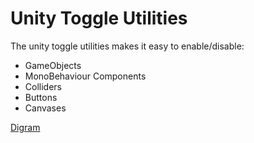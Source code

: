 # Unity Toggle Utilities
The unity toggle utilities makes it easy to enable/disable:
* GameObjects
* MonoBehaviour Components
* Colliders
* Buttons
* Canvases

[Digram](https://viewer.diagrams.net/?highlight=0000ff&edit=_blank&layers=1&nav=1&title=GenericToggleDiagram#R7V1Zd5s4FP41PmfmIT3sth%2BNszSdZCZtkjYzb7JRbBqMXJATO79%2BJBA2IMUsh8W1yUNiXUCAvu8uuleKe%2Bp4sb7ywHJ%2Biyzo9BTJWvfU856iyIOhQf5QyYZJJJlJZp5tMdlOcG%2B%2Fw%2BhEJl3ZFvQTJ2KEHGwvk8Ipcl04xQkZ8Dz0ljztGTnJuy7BDHKC%2BylweOkP28JzJjUkaXfgM7Rn8%2BjWSnRkAaKzmcCfAwu9xUTqRU8dewjh8NNiPYYOHb5oYH5cb344Ny%2FG1Zev%2Fi%2FwaP718Pf3s7CzyyKXbN%2FBgy4u3fX7y%2FPl5%2B%2Faz6fl3eXXN%2BlqNPlyxi6RXoGzYgPWUwyH3MS8RS4y4Ry82mjlEeGMCsnfnqISbFXTBD58QLOZA8GEDHY4QngTjbv%2FZi8c4JKW%2BYxcfM%2BOyKQNHHvmks9T8jbQI4JX6GGbQDZiBzBaEul0bjvWDdigFX1nH4PpS9Qy58iz30m3wGF9ksMeZuzTpMQZ9%2FRKIqZSD%2FrknLtoIOWt6Ab4mJ0zRY4Dlr492T7wAngz2zURxmgRdYRWrgUt1toyI2hgD71sySYHo5YLPgYzHQ24jrGXwXkF0QJib0NOYUf7shpewpSzz9B8SxA9lM1jHB8wGWC6Ndv2vL3ZN6KLwJ1RYKO7KaqUuJus5bydYiRvBxwCuwswNOkg%2BnHSkg%2BxF92JAioXoLUmoHWKoI4dkHOOFzsOpYGLmOrAZyzg6cK2LNqd6S%2FB1HZnD5S352fyTnITXHiu7iTf2LioAYkwwCDkGWWOAybQuUO%2BjW1E%2B%2FfCc80lsl0cDJ5u9vTzQOLhMXLJEwM74BQk%2FH2DPhayba%2FmZ7ON4Z0X7sHH5ErAXBRTXYApeVkpNEJ%2F2P6FS8eSdDEi0glxMn9yoJNXxdm4hvYnCaHGQ0hFiFz77AS6PydsgK4A1iR8JhmysfRJp0AqY9KWd%2B32sB2UU%2BXKwDU4cMfEDJPQwQvhJQNCtNNxiL%2FI6WmkBjwNGY7T8DS6mvQ0W1%2BQRRhZ3WMOPvY1csrXqIPD9TV9jrr3eGVRABTp79ViIqDsiZghIzfNNkn0WjNDAw7LEXl6OsVQpFvgvRwdknusC4uMpBrx1pWW8R52cWLloPZzxhJ1xYkyP6e9JoZfuiBo2BMQuJkHRAUujSiOTqXjQZBWF8iDti21LHMoX0Hqcu%2FhwnaBRxF%2FAC9ksI8N37ogleW2rXH0APvMMXStEU0LktbEQTTcNomIxeNBYoo0L20ncl0ZAXPS%2F0FrBiPVgc4EvV3sBGYgIAciphQOt3208qYwGzIywZjBHNM7%2BrR7gRUB6UEHYPs1mR3dE5zfUeJ%2BnHLaJkejLsKXZFfFs5FFOwpHgeuoqqhd5mecx8q10eenx%2Ff1CCi%2F9Mfn89HT2X%2FmJIp0D5lrA6WfpIhakmsDJcW1waBZrvFTxCuwgP9MfpKZb5ffOID8xlD6gGqZ%2BQ1NyqS1IL%2Bh679PLl3mJ8X32IMQn2pktVXn3yevIfMT3bGNN0eHYKXpjOI4t57PiBxdl9CoEta2MxoKX878ThCyiNk%2FOg2uDcQmMxb7Iu4YiLcrB9tdnat0HMiBnzc0zL2i4kTrXEL%2B8iHEidS5Mmj2sbIfRDwofDxBjrwrdNUIeJOBoRhwPl1%2BaoFh9ag2GBeKQeXz5ade6aoe5NbjRpmf051Upat6SButdIkxzbFA9QCrD6kqQIWlr2g%2Bl68e0Uz5QUrNBdKp3rLlh%2B0DVl9%2BEJONXzl7Hc42o7X%2BD7v1%2FfkmnU0s4y8z6QxFt2CdOLHoVDSX3SkxuzRSWX89qjrE2LtdnJ8IIGqzQ4Iq6FjpjSSOCMyXhHZljBxEED93UcgMYoRSohP0OaGaFZnzCbGuz%2BfwVciPpgC89ygO8bFNBTLgFczwxKpcF7p8ejGxPWKKFkuCG31Fuj3igWoG6bLApolO9ctyw%2BCTeg2rvqD8B9xX4EdhQOf16%2FP6qpL0%2BsZQ5%2BmgN%2Bn1FT7713n9sqo%2FLOz1RVjXpvpK%2FsRf5%2FULwyvy%2BkJVrgtdPgOY9PqBlQ%2Bde2jxO7%2FfHDtEfr9Z5edTh%2BaKuDx35Hlgc009OJhSzerigPrjAC1HGKA1GgYIkpBdGFDOEoSaVigMEGFdnyUQ7Z7vwoCK4BWFAUJVrgtd0WaGWBgwCYx%2B6OtDB8DGqwsGGuOIKBho1gTw%2Bb9Hn%2Ff5sbITWgajHas6kfczLeDPgzoS1ebYYgEyOt7miSJChpo1%2F2UABY3zdaK16fGlKALMHM2QC5x4PSp8xvqKT4J9V4XSPHUUnwbJaEErW3ySJS2jpw%2BqT0GIGDuN6diHT2zIqfuo0t4H6w%2F3nk8%2BhE9QaSlM4RNhB6EDFTI8726v1hme5mXZ3V2yJGX0VHN9VeXTaQdBqvYNq6iq3zrvjBRb9NK8UzJ6qsiyDgfJzWkHaVlVPs%2BYXNnerTVodq1BnnSD3GS6QRXkKrt0Q7m5hlp4v6EQ69rmGmr%2BfWhduqEwvKJ0g1CV60JXtHoxsdYgNPzdUoPGqSHKMjSr%2BXyiMf2%2FDjrHX6fjH0rZjl%2BVGnX83SLD6tS%2F8CJDIdb1qX%2B3yLBGeAWOX6zKdaGbschwtrX0oZPfWf4uBmiOJYIYoGEjwGdZE98m0CUEWogLZMU4tMBA4xOnXWBQ1iYUXofYrE3QunWINcLbdmCgCXJ73e6Dw1D91sMBrdy%2F2kyUw5JbXVOFs3itLLPmBdc2jhXTSGtbSyOfd6U02miqPBut0zykOpneT4ULZVcg9NWMjmouz2qiSUtHP8H2oEOin5pKY%2FUV5ZM8lLS%2BwX6XI6ORZrUsf%2BrHfoxmqZnj%2Bweao2bdNItKxIdEMy21JbuvVkKzQXrPl9ImzXTBPOuIaaYfHs3SewD7WjXWLLXSw1BbpVmOKd5pO1r1EB1tKjzr65VQs58uQ2n1UJM0d9%2FAGp6%2B%2ByZb9eJ%2F)
